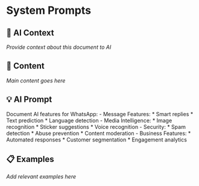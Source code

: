 # System Prompts

## 🤖 AI Context

_Provide context about this document to AI_

## 📝 Content

_Main content goes here_

## 💡 AI Prompt

Document AI features for WhatsApp:
        - Message Features:
          * Smart replies
          * Text prediction
          * Language detection
        - Media Intelligence:
          * Image recognition
          * Sticker suggestions
          * Voice recognition
        - Security:
          * Spam detection
          * Abuse prevention
          * Content moderation
        - Business Features:
          * Automated responses
          * Customer segmentation
          * Engagement analytics

## 📋 Examples

_Add relevant examples here_

